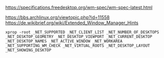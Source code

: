 https://specifications.freedesktop.org/wm-spec/wm-spec-latest.html

https://bbs.archlinux.org/viewtopic.php?id=11558
https://de.wikibrief.org/wiki/Extended_Window_Manager_Hints

```
xprop -root _NET_SUPPORTED _NET_CLIENT_LIST _NET_NUMBER_OF_DESKTOPS _NET_DESKTOP_GEOMETRY _NET_DESKTOP_VIEWPORT _NET_CURRENT_DESKTOP _NET_DESKTOP_NAMES _NET_ACTIVE_WINDOW _NET_WORKAREA _NET_SUPPORTING_WM_CHECK _NET_VIRTUAL_ROOTS _NET_DESKTOP_LAYOUT _NET_SHOWING_DESKTOP
```



